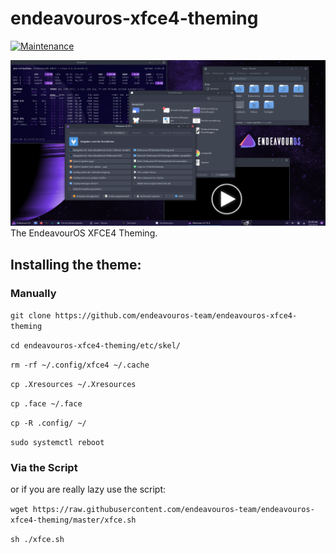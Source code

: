 # endeavouros-xfce4-theming
[![Maintenance](https://img.shields.io/maintenance/yes/2023.svg)](https://github.com/endeavouros-team)

![XFCE4 Screenshot](https://raw.githubusercontent.com/endeavouros-team/screenshots/master/xfce4-screenshot-galileo.png "XFCE4 Screenshot")
The EndeavourOS XFCE4 Theming.


## Installing the theme:

### Manually
`git clone https://github.com/endeavouros-team/endeavouros-xfce4-theming`

`cd endeavouros-xfce4-theming/etc/skel/`

`rm -rf ~/.config/xfce4 ~/.cache`

`cp .Xresources ~/.Xresources`

`cp .face ~/.face`

`cp -R .config/ ~/`

`sudo systemctl reboot`

### Via the Script
or if you are really lazy use the script:

`wget https://raw.githubusercontent.com/endeavouros-team/endeavouros-xfce4-theming/master/xfce.sh`

`sh ./xfce.sh`

